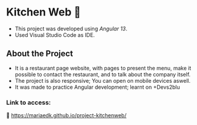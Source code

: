 # Kitchen Web :fork_and_knife:
* This project was developed using *Angular 13*.
* Used Visual Studio Code as IDE.

## About the Project
* It is a restaurant page website, with pages to present the menu, make it possible to contact the restaurant, and to talk about the company itself.
* The project is also responsive; You can open on mobile devices aswell.
* It was made to practice Angular development; learnt on +Devs2blu

### Link to access:
:link: https://mariaedk.github.io/project-kitchenweb/
